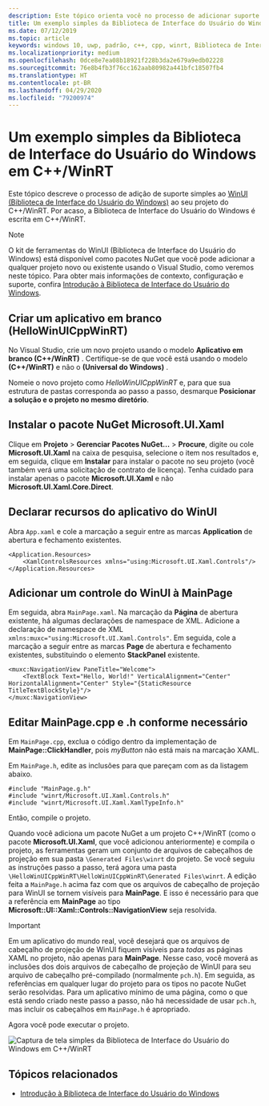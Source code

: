 ```yaml
---
description: Este tópico orienta você no processo de adicionar suporte simples ao WinUI em um projeto C++/WinRT.
title: Um exemplo simples da Biblioteca de Interface do Usuário do Windows em C++/WinRT
ms.date: 07/12/2019
ms.topic: article
keywords: windows 10, uwp, padrão, c++, cpp, winrt, Biblioteca de Interface do Usuário do Windows, WinUI
ms.localizationpriority: medium
ms.openlocfilehash: 0dce8e7ea08b18921f228b3da2e679a9edb02228
ms.sourcegitcommit: 76e8b4fb3f76cc162aab80982a441bfc18507fb4
ms.translationtype: HT
ms.contentlocale: pt-BR
ms.lasthandoff: 04/29/2020
ms.locfileid: "79200974"
---
```

# <a name="a-simple-cwinrt-windows-ui-library-example"></a>Um exemplo simples da Biblioteca de Interface do Usuário do Windows em C++/WinRT

Este tópico descreve o processo de adição de suporte simples ao [WinUI (Biblioteca de Interface do Usuário do Windows)](https://github.com/Microsoft/microsoft-ui-xaml) ao seu projeto do C++/WinRT. Por acaso, a Biblioteca de Interface do Usuário do Windows é escrita em C++/WinRT.

> [!NOTE]
> O kit de ferramentas do WinUI (Biblioteca de Interface do Usuário do Windows) está disponível como pacotes NuGet que você pode adicionar a qualquer projeto novo ou existente usando o Visual Studio, como veremos neste tópico. Para obter mais informações de contexto, configuração e suporte, confira [Introdução à Biblioteca de Interface do Usuário do Windows](/uwp/toolkits/winui/getting-started).

## <a name="create-a-blank-app-hellowinuicppwinrt"></a>Criar um aplicativo em branco (HelloWinUICppWinRT)

No Visual Studio, crie um novo projeto usando o modelo **Aplicativo em branco (C++/WinRT)** . Certifique-se de que você está usando o modelo **(C++/WinRT)** e não o **(Universal do Windows)** .

Nomeie o novo projeto como *HelloWinUICppWinRT* e, para que sua estrutura de pastas corresponda ao passo a passo, desmarque **Posicionar a solução e o projeto no mesmo diretório**.

## <a name="install-the-microsoftuixaml-nuget-package"></a>Instalar o pacote NuGet Microsoft.UI.Xaml

Clique em **Projeto** \> **Gerenciar Pacotes NuGet...** \> **Procure**, digite ou cole **Microsoft.UI.Xaml** na caixa de pesquisa, selecione o item nos resultados e, em seguida, clique em **Instalar** para instalar o pacote no seu projeto (você também verá uma solicitação de contrato de licença). Tenha cuidado para instalar apenas o pacote **Microsoft.UI.Xaml** e não **Microsoft.UI.Xaml.Core.Direct**.

## <a name="declare-winui-application-resources"></a>Declarar recursos do aplicativo do WinUI

Abra `App.xaml` e cole a marcação a seguir entre as marcas **Application** de abertura e fechamento existentes.

```xaml
<Application.Resources>
    <XamlControlsResources xmlns="using:Microsoft.UI.Xaml.Controls"/>
</Application.Resources>
```

## <a name="add-a-winui-control-to-mainpage"></a>Adicionar um controle do WinUI à MainPage

Em seguida, abra `MainPage.xaml`. Na marcação da **Página** de abertura existente, há algumas declarações de namespace de XML. Adicione a declaração de namespace de XML `xmlns:muxc="using:Microsoft.UI.Xaml.Controls"`. Em seguida, cole a marcação a seguir entre as marcas **Page** de abertura e fechamento existentes, substituindo o elemento **StackPanel** existente.

```xaml
<muxc:NavigationView PaneTitle="Welcome">
    <TextBlock Text="Hello, World!" VerticalAlignment="Center" HorizontalAlignment="Center" Style="{StaticResource TitleTextBlockStyle}"/>
</muxc:NavigationView>
```

## <a name="edit-mainpagecpp-and-h-as-necessary"></a>Editar MainPage.cpp e .h conforme necessário

Em `MainPage.cpp`, exclua o código dentro da implementação de **MainPage::ClickHandler**, pois *myButton* não está mais na marcação XAML.

Em `MainPage.h`, edite as inclusões para que pareçam com as da listagem abaixo.

```cppwinrt
#include "MainPage.g.h"
#include "winrt/Microsoft.UI.Xaml.Controls.h"
#include "winrt/Microsoft.UI.Xaml.XamlTypeInfo.h"
```

Então, compile o projeto.

Quando você adiciona um pacote NuGet a um projeto C++/WinRT (como o pacote **Microsoft.UI.Xaml**, que você adicionou anteriormente) e compila o projeto, as ferramentas geram um conjunto de arquivos de cabeçalhos de projeção em sua pasta `\Generated Files\winrt` do projeto. Se você seguiu as instruções passo a passo, terá agora uma pasta `\HelloWinUICppWinRT\HelloWinUICppWinRT\Generated Files\winrt`. A edição feita a `MainPage.h` acima faz com que os arquivos de cabeçalho de projeção para WinUI se tornem visíveis para **MainPage**. E isso é necessário para que a referência em **MainPage** ao tipo **Microsoft::UI::Xaml::Controls::NavigationView** seja resolvida.

> [!IMPORTANT]
> Em um aplicativo do mundo real, você desejará que os arquivos de cabeçalho de projeção de WinUI fiquem visíveis para *todas* as páginas XAML no projeto, não apenas para **MainPage**. Nesse caso, você moverá as inclusões dos dois arquivos de cabeçalho de projeção de WinUI para seu arquivo de cabeçalho pré-compilado (normalmente `pch.h`). Em seguida, as referências em qualquer lugar do projeto para os tipos no pacote NuGet serão resolvidas. Para um aplicativo mínimo de uma página, como o que está sendo criado neste passo a passo, não há necessidade de usar `pch.h`, mas incluir os cabeçalhos em `MainPage.h` é apropriado.

Agora você pode executar o projeto.

![Captura de tela simples da Biblioteca de Interface do Usuário do Windows em C++/WinRT](images/winui.png)

## <a name="related-topics"></a>Tópicos relacionados
* [Introdução à Biblioteca de Interface do Usuário do Windows](/uwp/toolkits/winui/getting-started)